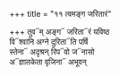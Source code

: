 +++
title = "११ त्वमङ्ग जरितारं"

+++
तुव᳓म् अङ्ग᳓ जरिता᳓रं यविष्ठ  
वि᳓श्वानि अग्ने दुरिता᳓ति पर्षि  
स्तेना᳓ अदृश्रन् रिप᳓वो ज᳓नासो  
अ᳓ज्ञातकेता वृजिना᳓ अभूवन्